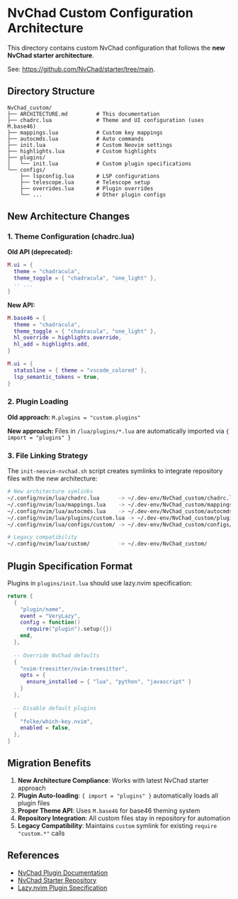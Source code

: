 # NvChad Custom Configuration Architecture

This directory contains custom NvChad configuration that follows the **new NvChad starter architecture**.

See: https://github.com/NvChad/starter/tree/main.

## Directory Structure

```
NvChad_custom/
├── ARCHITECTURE.md         # This documentation
├── chadrc.lua              # Theme and UI configuration (uses M.base46)
├── mappings.lua            # Custom key mappings
├── autocmds.lua            # Auto commands
├── init.lua                # Custom Neovim settings
├── highlights.lua          # Custom highlights
├── plugins/
│   └── init.lua            # Custom plugin specifications
└── configs/
    ├── lspconfig.lua       # LSP configurations
    ├── telescope.lua       # Telescope setup
    ├── overrides.lua       # Plugin overrides
    └── ...                 # Other plugin configs
```

## New Architecture Changes

### 1. Theme Configuration (chadrc.lua)
**Old API (deprecated):**
```lua
M.ui = {
  theme = "chadracula",
  theme_toggle = { "chadracula", "one_light" },
  -- ...
}
```

**New API:**
```lua
M.base46 = {
  theme = "chadracula", 
  theme_toggle = { "chadracula", "one_light" },
  hl_override = highlights.override,
  hl_add = highlights.add,
}

M.ui = {
  statusline = { theme = "vscode_colored" },
  lsp_semantic_tokens = true,
}
```

### 2. Plugin Loading
**Old approach:** `M.plugins = "custom.plugins"`

**New approach:** Files in `/lua/plugins/*.lua` are automatically imported via `{ import = "plugins" }`

### 3. File Linking Strategy

The `init-neovim-nvchad.sh` script creates symlinks to integrate repository files with the new architecture:

```bash
# New architecture symlinks
~/.config/nvim/lua/chadrc.lua      -> ~/.dev-env/NvChad_custom/chadrc.lua
~/.config/nvim/lua/mappings.lua    -> ~/.dev-env/NvChad_custom/mappings.lua
~/.config/nvim/lua/autocmds.lua    -> ~/.dev-env/NvChad_custom/autocmds.lua
~/.config/nvim/lua/plugins/custom.lua -> ~/.dev-env/NvChad_custom/plugins/init.lua
~/.config/nvim/lua/configs/custom/ -> ~/.dev-env/NvChad_custom/configs/

# Legacy compatibility
~/.config/nvim/lua/custom/         -> ~/.dev-env/NvChad_custom/
```

## Plugin Specification Format

Plugins in `plugins/init.lua` should use lazy.nvim specification:

```lua
return {
  {
    "plugin/name",
    event = "VeryLazy",
    config = function()
      require("plugin").setup({})
    end,
  },
  
  -- Override NvChad defaults
  {
    "nvim-treesitter/nvim-treesitter",
    opts = {
      ensure_installed = { "lua", "python", "javascript" }
    }
  },
  
  -- Disable default plugins
  {
    "folke/which-key.nvim",
    enabled = false,
  },
}
```

## Migration Benefits

1. **New Architecture Compliance**: Works with latest NvChad starter approach
2. **Plugin Auto-loading**: `{ import = "plugins" }` automatically loads all plugin files
3. **Proper Theme API**: Uses `M.base46` for base46 theming system
4. **Repository Integration**: All custom files stay in repository for automation
5. **Legacy Compatibility**: Maintains `custom` symlink for existing `require "custom.*"` calls

## References

- [NvChad Plugin Documentation](https://nvchad.com/docs/config/plugins)
- [NvChad Starter Repository](https://github.com/NvChad/starter)
- [Lazy.nvim Plugin Specification](https://github.com/folke/lazy.nvim#-plugin-spec)
